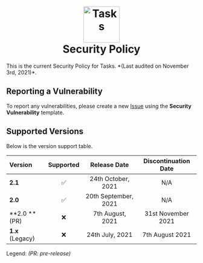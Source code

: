 <h1 align="center">
  <img src="https://user-images.githubusercontent.com/53088136/136106972-30a9cca8-7a32-479a-9368-74ffe2d60a43.png" alt="Tasks" height="96" /><br>
  Security Policy
</h1>
This is the current Security Policy for Tasks. *(Last audited on November 3rd, 2021)*.

## Reporting a Vulnerability
To report any vulnerabilities, please create a new [Issue](https://github.com/LiteTools/Tasks/issues) using the **Security Vulnerability** template.

## Supported Versions
Below is the version support table.

| Version             | Supported          | Release Date         | Discontinuation Date |
| :------------------ | :----------------: | :--------------:     | :------------------: |
| **2.1**             | ✅                 | 24th October, 2021   | N/A                  |
| **2.0**             | ✅                 | 20th September, 2021 | N/A                  |
| **2.0 ** (PR)       | :x:                | 7th August, 2021     | 31st November 2021   |
| **1.x** (Legacy)    | :x:                | 24th July, 2021      | 7th August 2021      |

Legend: *(PR: pre-release)*
